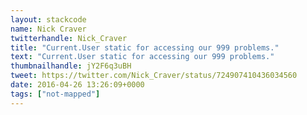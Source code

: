 ```yaml
---
layout: stackcode
name: Nick Craver
twitterhandle: Nick_Craver
title: "Current.User static for accessing our 999 problems."
text: "Current.User static for accessing our 999 problems."
thumbnailhandle: jY2F6q3uBH
tweet: https://twitter.com/Nick_Craver/status/724907410436034560
date: 2016-04-26 13:26:09+0000
tags: ["not-mapped"]
---
```

